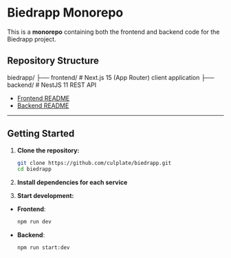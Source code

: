 # Biedrapp Monorepo

This is a **monorepo** containing both the frontend and backend code for the Biedrapp project.

## Repository Structure

biedrapp/
├── frontend/ # Next.js 15 (App Router) client application
├── backend/ # NestJS 11 REST API

- [Frontend README](./frontend/README.md)
- [Backend README](./backend/README.md)

---

## Getting Started

1. **Clone the repository:**

   ```bash
   git clone https://github.com/culplate/biedrapp.git
   cd biedrapp

   ```

2. **Install dependencies for each service**
3. **Start development:**

- **Frontend**:

  ```bash
  npm run dev
  ```

- **Backend**:
  ```bash
  npm run start:dev
  ```
